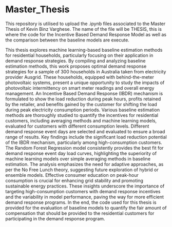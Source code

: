 # Master_Thesis
This repository is utilised to upload the .ipynb files associated to the Master Thesis of Kevin Binz Varghese. The name of the file will be THESIS, this is where the code for the Incentive Based Demand Response Model as well as the comparison between the baseline models are execute.


This thesis explores machine learning-based baseline estimation methods for residential households, particularly focusing on their application in demand response strategies. By compiling and analyzing baseline estimation methods, this work proposes optimal demand response strategies for a sample of 300 households in Australia taken from electricity provider Ausgrid. These households, equipped with behind-the-meter photovoltaic systems, present a unique opportunity to study the impacts of photovoltaic intermittency on smart meter readings and overall energy management.
An Incentive Based Demand Response (IBDR) mechanism is formulated to show the load reduction during peak hours, profits retained by the retailer, and benefits gained by the customer for shifting the load during peak electricity consumption periods. Various baseline estimation methods are thoroughly studied to quantify the incentives for residential customers, including averaging methods and machine learning models, evaluated for customers with different consumption levels. Different demand response event days are selected and evaluated to ensure a broad range of results.
Key findings include the significant load reduction potential of the IBDR mechanism, particularly among high-consumption customers. The Random Forest Regression model consistently provides the best fit for demand response event day load curves, highlighting the superiority of machine learning models over simple averaging methods in baseline estimation. The analysis emphasizes the need for adaptive approaches, as per the No Free Lunch theory, suggesting future exploration of hybrid or ensemble models. Effective consumer education on peak-hour consumption is crucial for enhancing grid stability and promoting sustainable energy practices. These insights underscore the importance of targeting high-consumption customers with demand response incentives and the variability in model performance, paving the way for more efficient demand response programs.
In the end, the code used for this thesis is provided for the evaluation of baseline models to quantify the fair amount of compensation that should be provided to the residential customers for participating in the demand response program.
